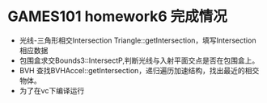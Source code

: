 # GAMES101 homework6 完成情况
* 光线-三角形相交Intersection Triangle::getIntersection，填写Intersection相应数据
* 包围盒求交Bounds3::IntersectP,判断光线与入射平面交点是否在包围盒上。
* BVH 查找BVHAccel::getIntersection，递归遍历加速结构，找出最近的相交物体。
* 为了在vc下编译运行
